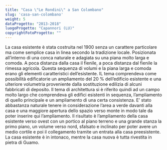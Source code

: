 ```yaml
---
title: "Casa \"Le Rondini\" a San Colombano"
slug: 'casa-san-colombano'
weight: 5
dataProgetto: "2013-2018"
luogoProgetto: "Capannori (LU)"
copyrightFotoProgetto: ""
---
```

La casa esistente è stata costruita nel 1900 senza un carattere particolare ma come semplice casa in linea secondo la tradizione locale.
Posizionata all’interno di una conca naturale e adagiata su una piana molto larga e comoda. A poca distanza dalla casa il fienile, a poca distanza dal fienile la rimessa agricola.
Questa sequenza di volumi e la piana larga e comoda erano gli elementi caratteristici dell’esistente.
IL tema comprendeva come possibilità edificatorie un ampliamento del 20 % dell’edificio esistente e una ulteriore volumetria proveniente dalla sostituzione edilizia di alcuni fabbricati di deposito.
Il tema di architettura si è riferito quindi ad un campo molto largo che comprendeva gli edifici esistenti in sequenza, l’ampliamento di quello principale e un ampliamento di una certa consistenza.
E’ stato abbastanza naturale tenere in considerazione l’area a verde davanti alla casa e una maggiore apertura dello spazio verso monte in modo tale da poter inserire qui l’ampliamento.
Il risultato è l’ampliamento della casa esistente verso ovest con un portico al piano terreno e una grande stanza la primo piano, un volume verso nord, sfalsato e inclinato per poter avere un medio cortile e poi il collegamento tramite un entrata alla casa preesistente.
La casa esistente è in intonaco, mentre la casa nuova è tutta rivestita in pietra di Guamo.
